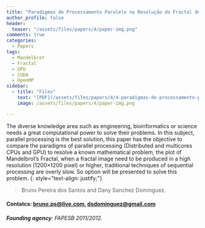 ```yaml
---
title: "Paradigmas de Processamento Paralelo na Resolução do Fractal de Mandelbrot"
author_profile: false
header:
  teaser: "/assets/files/papers/4/paper-img.png"
comments: true
categories:
  - Papers
tags:
  - Mandelbrot
  - Fractal
  - GPU
  - CUDA
  - OpenMP
sidebar:
  - title: "Files"
    text: "[PDF](/assets/files/papers/4/4-paradigmas-de-processamento-paralelo-na-resolucao-do-fractal-de-mandelbroth.pdf){: .btn .btn--success}{: target=\"_blank\"} [Talk PDF](/assets/files/papers/4/4-paradigmas-de-processamento-paralelo-na-resolucao-do-fractal-de-mandelbroth-apresentacao.pdf){: .btn .btn--info}{: target=\"_blank\"}"
    image: /assets/files/papers/4/paper-img.png

---
```


The diverse knowledge area such as engineering, bioinformatics or science needs a great computational power to solve their problems. In this subject, parallel processing is the best solution, this paper has the objective to compare the paradigms of parallel processing (Distributed and multicores CPUs and GPU) to resolve a known mathematical problem, the plot of Mandelbrot’s Fractal, when a fractal image need to be produced in a high resolution (1200×1200 pixel) or higher, traditional techniques of sequential processing are overly slow. So option will be presented to solve this problem.
{: style="text-align: justify;"}

> Bruno Pereira dos Santos and Dany Sanchez Dominguez.
#### Contatcs: bruno.ps@live.com, dsdominguez@gmail.com
###### **Founding agency**: FAPESB 2011/2012.